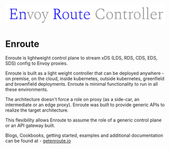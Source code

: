 ![](enroute.png)

# Enroute
Enroute is lightweight control plane to stream xDS (LDS, RDS, CDS, EDS, SDS) config to Envoy proxies.

Enroute is built as a light weight controller that can be deployed anywhere - on premise, on the cloud, inside kubernetes, outside kubernetes, greenfield and brownfield deployments. Enroute is minimal functionality to run in all these environments.

The architecture doesn't force a role on proxy (as a side-car, an intermediate or an edge proxy). Enroute was built to provide generic APIs to realize the target architecture.

This flexibility allows Enroute to assume the role of a generic control plane or an API gateway built.

Blogs, Cookbooks, getting started, examples and additional documentation can be found at - [getenroute.io](https://getenroute.io)

